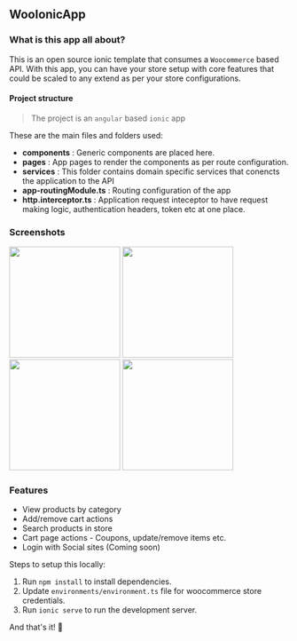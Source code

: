  ## WooIonicApp

### What is this app all about?

This is an open source ionic template that consumes a `Woocommerce` based API. With this app, you can have your store setup with core features that could be scaled to any extend as per your store configurations. 

#### Project structure

> The project is an `angular` based `ionic` app

These are the main files and folders used:

* **components** : Generic components are placed here.
* **pages** : App pages to render the components as per route configuration.
* **services** : This folder contains domain specific services that conencts the application to the API
* **app-routingModule.ts** : Routing configuration of the app
* **http.interceptor.ts** : Application request inteceptor to have request making logic, authentication headers, token etc at one place.

### Screenshots

<img src="https://raw.githubusercontent.com/Abhishek325/WooIonicApp/main/src/screenshots/screenshot-1.png" width="200px"/> <img src="https://raw.githubusercontent.com/Abhishek325/WooIonicApp/main/src/screenshots/screenshot-2.png" width="200px" /> <img src="https://raw.githubusercontent.com/Abhishek325/WooIonicApp/main/src/screenshots/screenshot-3.png" width="200px" /> <img src="https://raw.githubusercontent.com/Abhishek325/WooIonicApp/main/src/screenshots/screenshot-4.png" width="200px" />

### Features
- View products by category
- Add/remove cart actions
- Search products in store
- Cart page actions - Coupons, update/remove items etc.
- Login with Social sites (Coming soon)

Steps to setup this locally:

1. Run `npm install` to install dependencies.
2. Update `environments/environment.ts` file for woocommerce store credentials.
3. Run `ionic serve` to run the development server.

And that's it! 🎉
